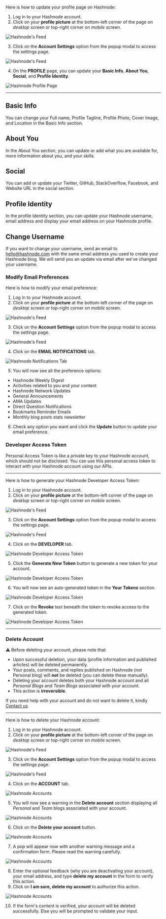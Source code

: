 Here is how to update your profile page on Hashnode:

1.  Log in to your Hashnode account.
2.  Click on your **profile picture** at the bottom-left corner of the page on _desktop_ screen or top-right corner on _mobile_ screen.

![Hashnode's Feed](https://cdn.hashnode.com/res/hashnode/image/upload/v1616492775188/7u9FsH_We.png?auto=compress)

3.  Click on the **Account Settings** option from the popup modal to access the settings page.

![Hashnode's Feed](https://cdn.hashnode.com/res/hashnode/image/upload/v1616492600113/SKbBNpdk9.png?auto=compress)

4.  On the **PROFILE** page, you can update your **Basic Info**, **About You**, **Social**, and **Profile Identity**.

![Hashnode Profile Page](https://cdn.hashnode.com/res/hashnode/image/upload/v1616493560565/3NZwerzvD.png?auto=compress)

---

## Basic Info

You can change your Full name, Profile Tagline, Profile Photo, Cover Image, and Location in the Basic Info section.

## About You

In the About You section, you can update or add what you are available for, more information about you, and your skills.

## Social

You can add or update your Twitter, GitHub, StackOverflow, Facebook, and Website URL in the social section.

## Profile Identity

In the profile Identity section, you can update your Hashnode username, email address and display your email address on your Hashnode profile.

## Change Username

If you want to change your username, send an email to [hello@hashnode.com](mailto:hello@hashnode.com) with the same email address you used to create your Hashnode blog. We will send you an update via email after we've changed your username.

### Modify Email Preferences

Here is how to modify your email preference:

1.  Log in to your Hashnode account.
2.  Click on your **profile picture** at the bottom-left corner of the page on _desktop_ screen or top-right corner on _mobile_ screen.

![Hashnode's Feed](https://cdn.hashnode.com/res/hashnode/image/upload/v1616492775188/7u9FsH_We.png?auto=compress)

3.  Click on the **Account Settings** option from the popup modal to access the settings page.

![Hashnode's Feed](https://cdn.hashnode.com/res/hashnode/image/upload/v1616492600113/SKbBNpdk9.png?auto=compress)

4.  Click on the **EMAIL NOTIFICATIONS** tab.

![Hashnode Notifications Tab](https://cdn.hashnode.com/res/hashnode/image/upload/v1616492141495/N6vSHDkjp.png?auto=compress)

5.  You will now see all the preference options:

- Hashnode Weekly Digest
- Activities related to you and your content
- Hashnode Network Updates
- General Announcements
- AMA Updates
- Direct Question Notifications
- Bookmarks Reminder Emails
- Monthly blog posts stats newsletter

6.  Check any option you want and click the **Update** button to update your email preference.

### Developer Access Token

Personal Access Token is like a private key to your Hashnode account, which should not be disclosed. You can use this personal access token to interact with your Hashnode account using our APIs.

---

Here is how to generate your Hashnode Developer Access Token:

1.  Log in to your Hashnode account.
2.  Click on your **profile picture** at the bottom-left corner of the page on _desktop_ screen or top-right corner on _mobile_ screen.

![Hashnode's Feed](https://cdn.hashnode.com/res/hashnode/image/upload/v1616492775188/7u9FsH_We.png?auto=compress)

3.  Click on the **Account Settings** option from the popup modal to access the settings page.

![Hashnode's Feed](https://cdn.hashnode.com/res/hashnode/image/upload/v1616492600113/SKbBNpdk9.png?auto=compress)

4.  Click on the **DEVELOPER** tab.

![Hashnode Developer Access Token](https://cdn.hashnode.com/res/hashnode/image/upload/v1616493663953/v8IHjjD3W.png?auto=compress)

5.  Click the **Generate New Token** button to generate a new token for your account.

![Hashnode Developer Access Token](https://cdn.hashnode.com/res/hashnode/image/upload/v1600774430697/ucpRo6fQE.png?auto=compress)

6.  You will now see an auto-generated token in the **Your Tokens** section.

![Hashnode Developer Access Token](https://cdn.hashnode.com/res/hashnode/image/upload/v1616493720360/EXLfNWBIGD.png?auto=compress)

7.  Click on the **Revoke** text beneath the token to revoke access to the generated token.

![Hashnode Developer Access Token](https://cdn.hashnode.com/res/hashnode/image/upload/v1616493795362/r9vide8A1.png?auto=compress)

---

### Delete Account

⚠️ Before deleting your account, please note that:

- Upon successful deletion, your data (profile information and published articles) will be deleted permanently.
- Your posts, comments, and replies published on Hashnode (not Personal blog) will **not** be deleted (you can delete these manually).
- Deleting your account deletes both your Hashnode account and all _Personal Blogs_ and _Team Blogs_ associated with your account.
- This action is **irreversible**.

If you need help with your account and do not want to delete it, kindly [Contact us](https://discord.gg/qsAQfxX).

---

Here is how to delete your Hashnode account:

1.  Log in to your Hashnode account.
2.  Click on your **profile picture** at the bottom-left corner of the page on _desktop_ screen or top-right corner on _mobile_ screen.

![Hashnode's Feed](https://cdn.hashnode.com/res/hashnode/image/upload/v1616492775188/7u9FsH_We.png?auto=compress)

3.  Click on the **Account Settings** option from the popup modal to access the settings page.

![Hashnode's Feed](https://cdn.hashnode.com/res/hashnode/image/upload/v1616492600113/SKbBNpdk9.png?auto=compress)

4.  Click on the **ACCOUNT** tab.

![Hashnode Accounts](https://cdn.hashnode.com/res/hashnode/image/upload/v1616493976087/DiA0tYXf7.png?auto=compress)

5.  You will now see a warning in the **Delete account** section displaying all _Personal_ and _Team_ blogs associated with your account.

![Hashnode Accounts](https://cdn.hashnode.com/res/hashnode/image/upload/v1616494026619/U-jBUGBsA.png?auto=compress)

6.  Click on the **Delete your account** button.

![Hashnode Accounts](https://cdn.hashnode.com/res/hashnode/image/upload/v1616494026619/U-jBUGBsA.png?auto=compress)

7.  A pop will appear now with another warning message and a confirmation form. Please read the warning carefully.

![Hashnode Accounts](https://cdn.hashnode.com/res/hashnode/image/upload/v1600775996408/pfLr-Ws7UW.png?auto=compress)

8.  Enter the optional feedback (why you are deactivating your account), your email address, and type **delete my account** in the form to verify this action.
9.  Click on **I am sure, delete my account** to authorize this action.

![Hashnode Accounts](https://cdn.hashnode.com/res/hashnode/image/upload/v1600776090071/3Smo02MbO.png?auto=compress)

10. If the form's content is verified, your account will be deleted successfully. Else you will be prompted to validate your input.
